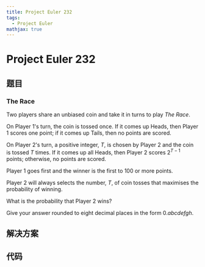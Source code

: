 ```yaml
---
title: Project Euler 232
tags:
  - Project Euler
mathjax: true
---
```

<escape><!-- more --></escape>
    
# Project Euler 232
## 题目
### The Race


Two players share an unbiased coin and take it in turns to play *The Race*.

On Player $1$'s turn, the coin is tossed once. If it comes up Heads, then Player $1$ scores one point; if it comes up Tails, then no points are scored.

On Player $2$'s turn, a positive integer, $T$, is chosen by Player $2$ and the coin is tossed $T$ times. If it comes up all Heads, then Player $2$ scores $2^{T-1}$ points; otherwise, no points are scored.

Player $1$ goes first and the winner is the first to $100$ or more points.

Player $2$ will always selects the number, $T$, of coin tosses that maximises the probability of winning.

What is the probability that Player $2$ wins?

Give your answer rounded to eight decimal places in the form $0.abcdefgh$.



## 解决方案


## 代码


